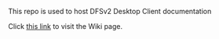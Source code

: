 
This repo is used to host DFSv2 Desktop Client documentation

Click [this link](https://github.com/thinklogistics/DFSDFSCLDocs/wiki) to visit the Wiki page.